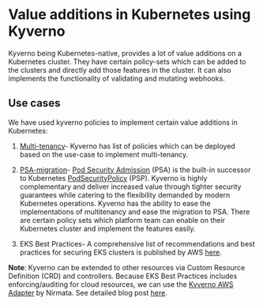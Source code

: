 # Value additions in Kubernetes using Kyverno

Kyverno being Kubernetes-native, provides a lot of value additions on a Kubernetes cluster. They have certain policy-sets which can be added to the clusters and directly add those features in the cluster. It can also implements the functionality of validating and mutating webhooks.

## Use cases

We have used kyverno policies to implement certain value additions in Kubernetes:
1. [Multi-tenancy](./07-multitenancy/README.md)- Kyverno has list of policies which can be deployed based on the use-case to implement multi-tenancy.
2. [PSA-migration](./03-psa/README.md)- [Pod Security Admission](https://kubernetes.io/docs/concepts/security/pod-security-admission/) (PSA) is the built-in successor to Kubernetes [PodSecurityPolicy](https://kubernetes.io/docs/concepts/security/pod-security-policy/) (PSP). Kyverno is highly complementary and deliver increased value through tighter security guarantees while catering to the flexibility demanded by modern Kubernetes operations.
Kyverno has the ability to ease the implementations of multitenancy and ease the migration to PSA. There are certain policy sets which platform team can enable on their Kubernetes cluster and implement the features easily.

3. EKS Best Practices- A comprehensive list of recommendations and best practices for securing EKS clusters is published by AWS [here](https://aws.github.io/aws-eks-best-practices/security/docs/).

**Note**: Kyverno can be extended to other resources via Custom Resource Definition (CRD) and controllers. Because EKS Best Practices includes enforcing/auditing for cloud resources, we can use the [Kyverno AWS Adapter](https://github.com/nirmata/kyverno-aws-adapter) by Nirmata. See detailed blog post [here](https://nirmata.com/2023/04/04/enforcing-security-best-practices-for-amazon-eks-using-kyverno/).